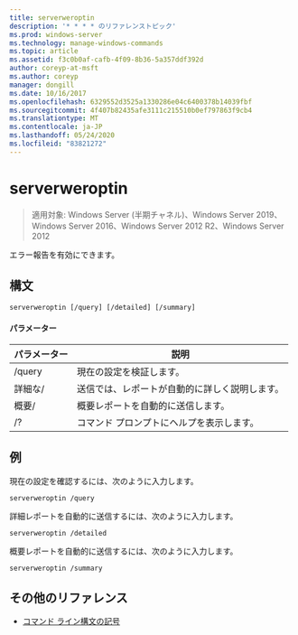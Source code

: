 ```yaml
---
title: serverweroptin
description: '* * * * のリファレンストピック'
ms.prod: windows-server
ms.technology: manage-windows-commands
ms.topic: article
ms.assetid: f3c0b0af-cafb-4f09-8b36-5a357ddf392d
author: coreyp-at-msft
ms.author: coreyp
manager: dongill
ms.date: 10/16/2017
ms.openlocfilehash: 6329552d3525a1330286e04c6400378b14039fbf
ms.sourcegitcommit: 4f407b82435afe3111c215510b0ef797863f9cb4
ms.translationtype: MT
ms.contentlocale: ja-JP
ms.lasthandoff: 05/24/2020
ms.locfileid: "83821272"
---
```

# <a name="serverweroptin"></a>serverweroptin

> 適用対象: Windows Server (半期チャネル)、Windows Server 2019、Windows Server 2016、Windows Server 2012 R2、Windows Server 2012

エラー報告を有効にできます。
## <a name="syntax"></a>構文
```
serverweroptin [/query] [/detailed] [/summary]
```
#### <a name="parameters"></a>パラメーター
|パラメーター|説明|
|-------|--------|
|/query|現在の設定を検証します。|
|詳細な/|送信では、レポートが自動的に詳しく説明します。|
|概要/|概要レポートを自動的に送信します。|
|/?|コマンド プロンプトにヘルプを表示します。|
## <a name="examples"></a>例
現在の設定を確認するには、次のように入力します。
```
serverweroptin /query
```
詳細レポートを自動的に送信するには、次のように入力します。
```
serverweroptin /detailed
```
概要レポートを自動的に送信するには、次のように入力します。
```
serverweroptin /summary
```
## <a name="additional-references"></a>その他のリファレンス
- [コマンド ライン構文の記号](command-line-syntax-key.md)

